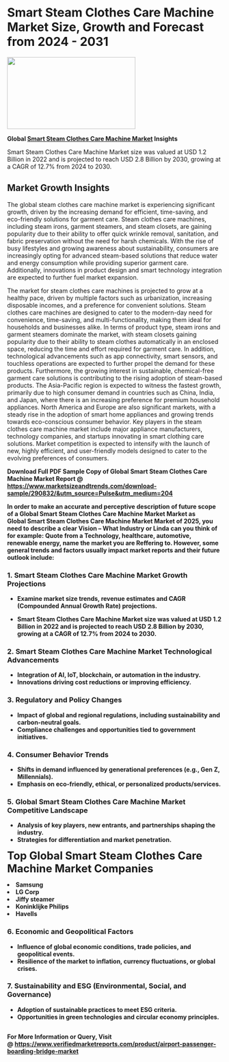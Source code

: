 <H1>Smart Steam Clothes Care Machine Market Size, Growth and Forecast from 2024 - 2031</H1><img class="aligncenter size-medium wp-image-584254" src="https://thirdeyenews.in/wp-content/uploads/2024/09/Global-Market-Research-300x168.jpeg" alt="" width="300" height="168" /><p><strong>Global&nbsp;<a href="https://www.marketsizeandtrends.com/download-sample/290832/&amp;utm_source=Pulse&amp;utm_medium=204">Smart Steam Clothes Care Machine Market</a> Insights</strong></p><p>Smart Steam Clothes Care Machine Market size was valued at USD 1.2 Billion in 2022 and is projected to reach USD 2.8 Billion by 2030, growing at a CAGR of 12.7% from 2024 to 2030.</p><p><h2>Market Growth Insights</h2> <p>The global steam clothes care machine market is experiencing significant growth, driven by the increasing demand for efficient, time-saving, and eco-friendly solutions for garment care. Steam clothes care machines, including steam irons, garment steamers, and steam closets, are gaining popularity due to their ability to offer quick wrinkle removal, sanitation, and fabric preservation without the need for harsh chemicals. With the rise of busy lifestyles and growing awareness about sustainability, consumers are increasingly opting for advanced steam-based solutions that reduce water and energy consumption while providing superior garment care. Additionally, innovations in product design and smart technology integration are expected to further fuel market expansion.</p> <p><strong></strong></p> <p>The market for steam clothes care machines is projected to grow at a healthy pace, driven by multiple factors such as urbanization, increasing disposable incomes, and a preference for convenient solutions. Steam clothes care machines are designed to cater to the modern-day need for convenience, time-saving, and multi-functionality, making them ideal for households and businesses alike. In terms of product type, steam irons and garment steamers dominate the market, with steam closets gaining popularity due to their ability to steam clothes automatically in an enclosed space, reducing the time and effort required for garment care. In addition, technological advancements such as app connectivity, smart sensors, and touchless operations are expected to further propel the demand for these products. Furthermore, the growing interest in sustainable, chemical-free garment care solutions is contributing to the rising adoption of steam-based products. The Asia-Pacific region is expected to witness the fastest growth, primarily due to high consumer demand in countries such as China, India, and Japan, where there is an increasing preference for premium household appliances. North America and Europe are also significant markets, with a steady rise in the adoption of smart home appliances and growing trends towards eco-conscious consumer behavior. Key players in the steam clothes care machine market include major appliance manufacturers, technology companies, and startups innovating in smart clothing care solutions. Market competition is expected to intensify with the launch of new, highly efficient, and user-friendly models designed to cater to the evolving preferences of consumers. <p><strong></p><p><span class=""><strong>Download Full PDF Sample Copy of Global Smart Steam Clothes Care Machine Market Report</strong> @ <a href="https://www.marketsizeandtrends.com/download-sample/290832/&amp;utm_source=Pulse&amp;utm_medium=204" target="_blank">https://www.marketsizeandtrends.com/download-sample/290832/&amp;utm_source=Pulse&amp;utm_medium=204</a></span></p><p>In order to make an accurate and perceptive description of future scope of a Global&nbsp;Smart Steam Clothes Care Machine Market Market as Global&nbsp;Smart Steam Clothes Care Machine Market Market of 2025, you need to describe a clear Vision &ndash; What Industry or Linda can you think of for example: Quote from a Technology, healthcare, automotive, renewable energy, name the market you are Reffering to. However, some general trends and factors usually impact market reports and their future outlook include:</p><h3>1.&nbsp;<strong>Smart Steam Clothes Care Machine Market Growth Projections</strong></h3><ul><li>Examine market size trends, revenue estimates and CAGR (Compounded Annual Growth Rate) projections.</li><li><p>Smart Steam Clothes Care Machine Market size was valued at USD 1.2 Billion in 2022 and is projected to reach USD 2.8 Billion by 2030, growing at a CAGR of 12.7% from 2024 to 2030.</p></li></ul><h3>2.&nbsp;<strong>Smart Steam Clothes Care Machine Market Technological Advancements</strong></h3><ul><li>Integration of AI, IoT, blockchain, or automation in the industry.</li><li>Innovations driving cost reductions or improving efficiency.</li></ul><h3>3.&nbsp;<strong>Regulatory and Policy Changes</strong></h3><ul><li>Impact of global and regional regulations, including sustainability and carbon-neutral goals.</li><li>Compliance challenges and opportunities tied to government initiatives.</li></ul><h3>4.&nbsp;<strong>Consumer Behavior Trends</strong></h3><ul><li>Shifts in demand influenced by generational preferences (e.g., Gen Z, Millennials).</li><li>Emphasis on eco-friendly, ethical, or personalized products/services.</li></ul><h3>5.&nbsp;<strong>Global Smart Steam Clothes Care Machine Market Competitive Landscape</strong></h3><ul><li>Analysis of key players, new entrants, and partnerships shaping the industry.</li><li>Strategies for differentiation and market penetration.</li></ul><p data-pm-slice="1 1 []"><span style="color: inherit; font-family: inherit; font-size: 25px;">Top Global Smart Steam Clothes Care Machine Market Companies</span></p><div class="" data-test-id=""><p><li>Samsung</li><li> LG Corp</li><li> Jiffy steamer</li><li> Koninklijke Philips</li><li> Havells</li></p></div><h3>6.&nbsp;<strong>Economic and Geopolitical Factors</strong></h3><ul><li>Influence of global economic conditions, trade policies, and geopolitical events.</li><li>Resilience of the market to inflation, currency fluctuations, or global crises.</li></ul><h3>7.&nbsp;<strong>Sustainability and ESG (Environmental, Social, and Governance)</strong></h3><ul><li>Adoption of sustainable practices to meet ESG criteria.</li><li>Opportunities in green technologies and circular economy principles.</li></ul><h2><strong style="font-size: 14px;">For More Information or Query, Visit @&nbsp;</strong><a style="background-color: #ffffff; font-size: 14px;" href="https://www.marketsizeandtrends.com/report/smart-steam-clothes-care-machine-market/" target="_blank">https://www.verifiedmarketreports.com/product/airport-passenger-boarding-bridge-market</a></h2>
